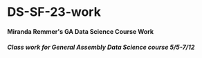 # DS-SF-23-work

#### Miranda Remmer's GA Data Science Course Work
##### *Class work for General Assembly Data Science course 5/5-7/12*

